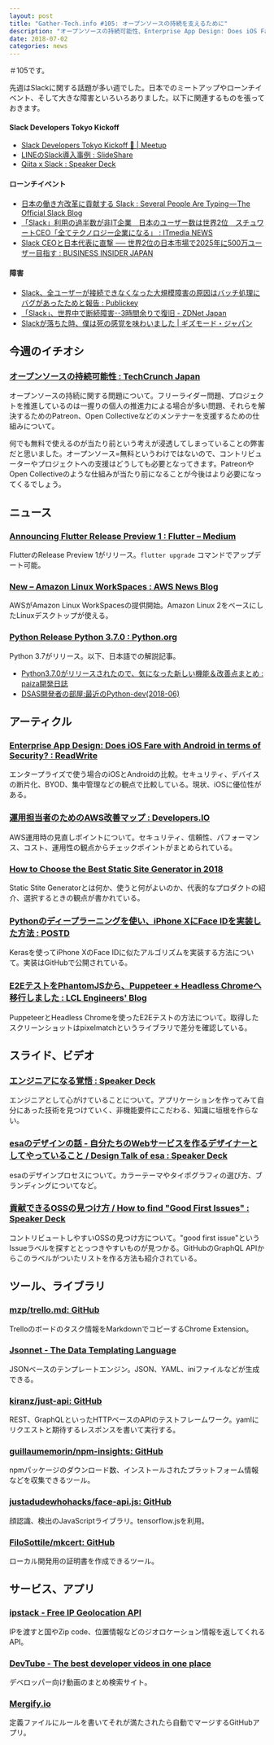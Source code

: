 ```yaml
---
layout: post
title: "Gather-Tech.info #105: オープンソースの持続を支えるために"
description: "オープンソースの持続可能性、Enterprise App Design: Does iOS Fare with Android in terms of Security? など"
date: 2018-07-02
categories: news
---
```


＃105です。

先週はSlackに関する話題が多い週でした。日本でのミートアップやローンチイベント、そして大きな障害といろいろありました。以下に関連するものを張っておきます。

#### Slack Developers Tokyo Kickoff

- [Slack Developers Tokyo Kickoff 🎉 | Meetup](https://www.meetup.com/ja-JP/SlackDevs-Tokyo/events/250918980/)
- [LINEのSlack導入事例 : SlideShare](https://www.slideshare.net/linecorp/lineslack-102952657)
- [Qiita x Slack : Speaker Deck](https://speakerdeck.com/htomine/qiita-x-slack)

#### ローンチイベント

- [日本の働き方改革に貢献する Slack : Several People Are Typing — The Official Slack Blog](https://slackhq.com/https-slackhq-com-where-work-happens-in-japan-e136dbf133a-jp-c7adefa7baf5)
- [「Slack」利用の過半数が非IT企業　日本のユーザー数は世界2位　スチュワートCEO「全てテクノロジー企業になる」 : ITmedia NEWS](http://www.itmedia.co.jp/news/articles/1806/26/news109.html)
- [Slack CEOと日本代表に直撃 ── 世界2位の日本市場で2025年に500万ユーザー目指す : BUSINESS INSIDER JAPAN](https://www.businessinsider.jp/post-170136)

#### 障害

- [Slack、全ユーザーが接続できなくなった大規模障害の原因はバッチ処理にバグがあったためと報告 : Publickey](https://www.publickey1.jp/blog/18/slack_1.html)
- [「Slack」、世界中で断続障害--3時間余りで復旧 - ZDNet Japan](https://japan.zdnet.com/article/35121618/)
- [Slackが落ちた時、僕は死の感覚を味わいました | ギズモード・ジャパン](https://www.gizmodo.jp/2018/06/slack-is-down-and-ive-never-felt-less-alive.html)

## 今週のイチオシ

### [オープンソースの持続可能性 : TechCrunch Japan](https://jp.techcrunch.com/2018/06/27/2018-06-23-open-source-sustainability/)

オープンソースの持続に関する問題について。フリーライダー問題、プロジェクトを推進しているのは一握りの個人の推進力による場合が多い問題、それらを解決するためのPatreon、Open Collectiveなどのメンテナーを支援するための仕組みについて。

何でも無料で使えるのが当たり前という考えが浸透してしまっていることの弊害だと思いました。オープンソース=無料というわけではないので、コントリビューターやプロジェクトへの支援はどうしても必要となってきます。PatreonやOpen Collectiveのような仕組みが当たり前になることが今後はより必要になってくるでしょう。

## ニュース

### [Announcing Flutter Release Preview 1 : Flutter – Medium](https://medium.com/flutter-io/flutter-release-preview-1-943a9b6ee65a)

FlutterのRelease Preview 1がリリース。`flutter upgrade` コマンドでアップデート可能。

### [New – Amazon Linux WorkSpaces : AWS News Blog](https://aws.amazon.com/jp/blogs/aws/new-amazon-linux-workspaces/)

AWSがAmazon Linux WorkSpacesの提供開始。Amazon Linux 2をベースにしたLinuxデスクトップが使える。

### [Python Release Python 3.7.0 : Python.org](https://www.python.org/downloads/release/python-370/?hn)

Python 3.7がリリース。以下、日本語での解説記事。

- [Python3.7.0がリリースされたので、気になった新しい機能＆改善点まとめ : paiza開発日誌](https://paiza.hatenablog.com/entry/2018/06/29/Python3.7.0%E3%81%8C%E3%83%AA%E3%83%AA%E3%83%BC%E3%82%B9%E3%81%95%E3%82%8C%E3%81%9F%E3%81%AE%E3%81%A7%E3%80%81%E6%B0%97%E3%81%AB%E3%81%AA%E3%81%A3%E3%81%9F%E6%96%B0%E3%81%97%E3%81%84%E6%A9%9F%E8%83%BD)
- [DSAS開発者の部屋:最近のPython-dev(2018-06)](http://dsas.blog.klab.org/archives/2018-06/python-dev.html)

## アーティクル

### [Enterprise App Design: Does iOS Fare with Android in terms of Security? : ReadWrite](https://readwrite.com/2018/06/24/enterprise-app-design-does-ios-fare-with-android-in-terms-of-security/)

エンタープライズで使う場合のiOSとAndroidの比較。セキュリティ、デバイスの断片化、BYOD、集中管理などの観点で比較している。現状、iOSに優位性がある。

### [運用担当者のためのAWS改善マップ : Developers.IO](https://dev.classmethod.jp/cloud/aws/kaizen-map/)

AWS運用時の見直しポイントについて。セキュリティ、信頼性、パフォーマンス、コスト、運用性の観点からチェックポイントがまとめられている。

### [How to Choose the Best Static Site Generator in 2018](https://medium.com/dailyjs/how-to-choose-the-best-static-site-generator-in-2018-98bff61c8184)

Static Stite Generatorとは何か、使うと何がよいのか、代表的なプロダクトの紹介、選択するときの観点が書かれている。

### [Pythonのディープラーニングを使い、iPhone XにFace IDを実装した方法 : POSTD](https://postd.cc/how-i-implemented-iphone-xs-faceid-using-deep-learning-in-python/)

Kerasを使ってiPhone XのFace IDに似たアルゴリズムを実装する方法について。実装はGitHubで公開されている。

### [E2EテストをPhantomJSから、Puppeteer + Headless Chromeへ移行しました : LCL Engineers' Blog](http://techblog.lclco.com/entry/2018/06/28/080000)

PuppeteerとHeadless Chromeを使ったE2Eテストの方法について。取得したスクリーンショットはpixelmatchというライブラリで差分を確認している。

## スライド、ビデオ

### [エンジニアになる覚悟 : Speaker Deck](https://speakerdeck.com/yosuke_furukawa/enzinianinarujue-wu)

エンジニアとして心がけていることについて。アプリケーションを作ってみて自分にあった技術を見つけていく、非機能要件にこだわる、知識に垣根を作らない。

### [esaのデザインの話 - 自分たちのWebサービスを作るデザイナーとしてやっていること / Design Talk of esa : Speaker Deck](https://speakerdeck.com/ken_c_lo/design-talk-of-esa)

esaのデザインプロセスについて。カラーテーマやタイポグラフィの選び方、ブランディングについてなど。

### [貢献できるOSSの見つけ方 / How to find "Good First Issues" : Speaker Deck](https://speakerdeck.com/ohbarye/how-to-find-good-first-issues)

コントリビュートしやすいOSSの見つけ方について。"good first issue"というIssueラベルを探すととっつきやすいものが見つかる。GitHubのGraphQL APIからこのラベルがついたリストを作る方法も紹介されている。

## ツール、ライブラリ

### [mzp/trello.md: GitHub](https://github.com/mzp/trello.md)

Trelloのボードのタスク情報をMarkdownでコピーするChrome Extension。

### [Jsonnet - The Data Templating Language](https://jsonnet.org/)

JSONベースのテンプレートエンジン。JSON、YAML、iniファイルなどが生成できる。

### [kiranz/just-api: GitHub](https://github.com/kiranz/just-api)

REST、GraphQLといったHTTPベースのAPIのテストフレームワーク。yamlにリクエストと期待するレスポンスを書いて実行する。

### [guillaumemorin/npm-insights: GitHub](https://github.com/guillaumemorin/npm-insights)

npmパッケージのダウンロード数、インストールされたプラットフォーム情報などを収集できるツール。

### [justadudewhohacks/face-api.js: GitHub](https://github.com/justadudewhohacks/face-api.js)

顔認識、検出のJavaScriptライブラリ。tensorflow.jsを利用。

### [FiloSottile/mkcert: GitHub](https://github.com/FiloSottile/mkcert)

ローカル開発用の証明書を作成できるツール。

## サービス、アプリ

### [ipstack - Free IP Geolocation API](https://ipstack.com/)

IPを渡すと国やZip code、位置情報などのジオロケーション情報を返してくれるAPI。

### [DevTube - The best developer videos in one place](https://dev.tube/)

デベロッパー向け動画のまとめ検索サイト。

### [Mergify.io](https://mergify.io/)

定義ファイルにルールを書いてそれが満たされたら自動でマージするGitHubアプリ。
